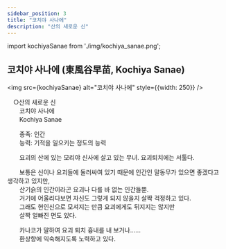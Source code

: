 ```yaml
---
sidebar_position: 3
title: "코치야 사나에"
description: "산의 새로운 신"
---
```


import kochiyaSanae from './img/kochiya_sanae.png';

## 코치야 사나에 (東風谷早苗, Kochiya Sanae)

<img src={kochiyaSanae} alt="코치야 사나에" style={{width: 250}} />

　○산의 새로운 신  
　　코치야 사나에  
　　Kochiya Sanae  

　　종족: 인간  
　　능력: 기적을 일으키는 정도의 능력  

　　요괴의 산에 있는 모리야 신사에 살고 있는 무녀. 요괴퇴치에는 서툴다.  

　　보통은 신이나 요괴들에 둘러싸여 있기 때문에 인간인 말동무가 있으면 좋겠다고 생각하고 있지만,  
　　산기슭의 인간이라곤 요괴나 다를 바 없는 인간들뿐.  
　　거기에 어울리다보면 자신도 그렇게 되지 않을지 살짝 걱정하고 있다.  
　　그래도 현인신으로 모셔지는 만큼 요괴에게도 뒤지지는 않지만  
　　살짝 얼빠진 면도 있다.  

　　카나코가 말하여 요괴 퇴치 흉내를 내 보거나......  
　　환상향에 익숙해지도록 노력하고 있다.  

